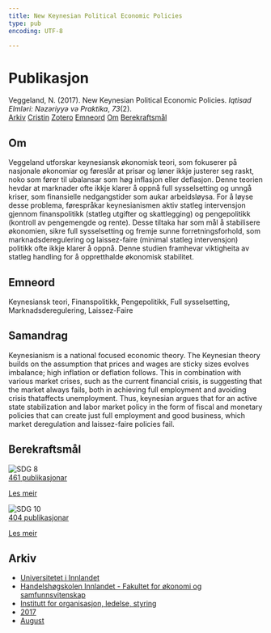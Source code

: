 ```yaml
---
title: New Keynesian Political Economic Policies
type: pub
encoding: UTF-8

---
```

<h1>Publikasjon</h1>
<article id="csl-bib-container-ER5BA96A" class="csl-bib-container">
  <div class="csl-bib-body"> <div class="csl-entry">Veggeland, N. (2017). New Keynesian Political Economic Policies. <i>Iqtisad Elmləri: Nəzəriyyə və Praktika</i>, <i>73</i>(2).</div> </div>
  <div class="csl-bib-buttons">
    <a href="#taxonomy-article-ER5BA96A" alt="archive" class="csl-bib-button">Arkiv</a>
    <a href="https://app.cristin.no/results/show.jsf?id=1486280" alt="Cristin" class="csl-bib-button">Cristin</a>
    <a href="http://zotero.org/groups/5881554/items/ER5BA96A" alt="Zotero" class="csl-bib-button">Zotero</a>
    <a href="#keywords-article-ER5BA96A" alt="keywords" class="csl-bib-button">Emneord</a>
    <a href="#about-article-ER5BA96A" alt="about_pub" class="csl-bib-button">Om</a>
    <a href="#sdg-article-ER5BA96A" alt="sdg" class="csl-bib-button">Berekraftsmål</a>
  </div>
  <div id="csl-bib-meta-container-ER5BA96A"></div>
</article>
<div id="csl-bib-meta-ER5BA96A" class="csl-bib-meta">
  <article id="about-article-ER5BA96A" class="about_pub-article">
    <h1>Om</h1>
    Veggeland utforskar keynesiansk økonomisk teori, som fokuserer på nasjonale økonomiar og føreslår at prisar og løner ikkje justerer seg raskt, noko som fører til ubalansar som høg inflasjon eller deflasjon. Denne teorien hevdar at marknader ofte ikkje klarer å oppnå full sysselsetting og unngå kriser, som finansielle nedgangstider som aukar arbeidsløysa. For å løyse desse problema, førespråkar keynesianismen aktiv statleg intervensjon gjennom finanspolitikk (statleg utgifter og skattlegging) og pengepolitikk (kontroll av pengemengde og rente). Desse tiltaka har som mål å stabilisere økonomien, sikre full sysselsetting og fremje sunne forretningsforhold, som marknadsderegulering og laissez-faire (minimal statleg intervensjon) politikk ofte ikkje klarer å oppnå. Denne studien framhevar viktigheita av statleg handling for å oppretthalde økonomisk stabilitet.
  </article>
  <article id="keywords-article-ER5BA96A" class="keywords-article">
    <h1>Emneord</h1>
    Keynesiansk teori, Finanspolitikk, Pengepolitikk, Full sysselsetting, Marknadsderegulering, Laissez-Faire
  </article>
  <article id="abstract-article-ER5BA96A" class="abstract-article">
    <h1>Samandrag</h1>
    Keynesianism is a national focused economic theory. The Keynesian theory builds on the assumption that prices and wages are sticky sizes evolves imbalance; high inflation or deflation follows. This in combination with various market crises, such as the current financial crisis, is suggesting that the market always fails, both in achieving full employment and avoiding crisis thataffects unemployment. Thus, keynesian argues that for an active state stabilization and labor market policy in the form of fiscal and monetary policies that can create just full employment and good business, which market deregulation and laissez-faire policies fail.
  </article>
  <article id="sdg-article-ER5BA96A" class="sdg-article">
    <h1>Berekraftsmål</h1>
    <div class="sdg-container"><div id="sdg8" class="sdg">
        <img src="{{< params subfolder >}}images/sdg/sdg08_nn.png" class="image" alt="SDG 8">
        <div class="sdg-overlay">
          <a href="/nn/archive/?key=?sdg=8#archive" class="sdg-publication-count"><span>461</span> publikasjonar</a>
          <p><a href="https://fn.no/om-fn/fns-baerekraftsmaal/anstendig-arbeid-og-oekonomisk-vekst?lang=nno-NO" class="sdg-read-more">Les meir</a></p>
        </div>
      </div> <div id="sdg10" class="sdg">
        <img src="{{< params subfolder >}}images/sdg/sdg10_nn.png" class="image" alt="SDG 10">
        <div class="sdg-overlay">
          <a href="/nn/archive/?key=?sdg=10#archive" class="sdg-publication-count"><span>404</span> publikasjonar</a>
          <p><a href="https://fn.no/om-fn/fns-baerekraftsmaal/mindre-ulikhet?lang=nno-NO" class="sdg-read-more">Les meir</a></p>
        </div>
      </div></div>
  </article>
  <article id="taxonomy-article-ER5BA96A" class="taxonomy-article">
    <h1>Arkiv</h1>
    <ul>
      <li>
        <a href="/nn/archive/?key=3DCRN523">Universitetet i Innlandet</a>
      </li>
      <li>
        <a href="/nn/archive/?key=DU8Q9LN9">Handelshøgskolen Innlandet - Fakultet for økonomi og samfunnsvitenskap</a>
      </li>
      <li>
        <a href="/nn/archive/?key=4LUWR3ZM">Institutt for organisasjon, ledelse, styring</a>
      </li>
      <li>
        <a href="/nn/archive/?key=KF5I8TQ8">2017</a>
      </li>
      <li>
        <a href="/nn/archive/?key=86D7C84U">August</a>
      </li>
    </ul>
  </article>
</div>
